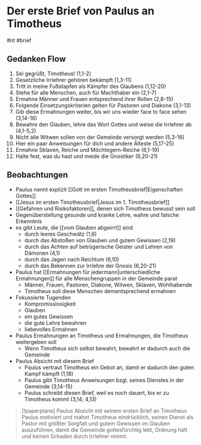 # Der erste Brief von Paulus an Timotheus

#nt #brief

## Gedanken Flow

1. Sei gegrüßt, Timotheus! (1,1-2)
2. Gesetzliche Irrlehrer gehören bekämpft (1,3-11)
3. Tritt in meine Fußstapfen als Kämpfer des Glaubens (1,12-20)
4. Stehe für alle Menschen, auch für Machthaber ein (2,1-7)
5. Ermahne Männer und Frauen entsprechend ihrer Rollen (2,8-15)
6. Folgende Einsetzungskriterien gelten für Pastoren und Diakone (3,1-13)
7. Gib diese Ermahnungen weiter, bis wir uns wieder face to face sehen (3,14-16)
8. Bewahre den Glauben, lehre das Wort Gottes und weise die Irrlehrer ab (4,1-5,2)
9. Nicht alle Witwen sollen von der Gemeinde versorgt werden (5,3-16)
10. Hier ein paar Anweisungen für dich und andere Älteste (5,17-25)
11. Ermahne Sklaven, Reiche und Möchtegern-Reiche (6,1-19)
12. Halte fest, was du hast und meide die Gnostiker (6,20-21)

## Beobachtungen

- Paulus nennt explizit [[Gott im ersten Timotheusbrief|Eigenschaften Gottes]]
- [[Jesus im ersten Timotheusbrief|Jesus im 1. Timotheusbrief]]
- [[Gefahren und Risikofaktoren]], denen sich Timotheus bewusst sein soll
- Gegenüberstellung gesunde und kranke Lehre, wahre und falsche Erkenntnis
- es gibt Leute, die [[vom Glauben abgeirrt]] sind
	- durch leeres Geschwätz (1,6)
	- durch das Abstoßen von Glauben und gutem Gewissen (2,19)
	- durch das Achten auf betrügerische Geister und Lehren von Dämonen (4,1)
	- durch das Jagen nach Reichtum (6,10)
	- durch das Bekennen zur Irrlehre der Gnosis (6,20-21)
- Paulus hat [[Ermahnungen für jedermann|unterschiedliche Ermahnungen]] für alle Menschengruppen in der Gemeinde parat
	- Männer, Frauen, Pastoren, Diakone, Witwen, Sklaven, Wohlhabende
	- Timotheus soll diese Menschen dementsprechend ermahnen
- Fokussierte Tugenden
	- Kompromisslosigkeit
	- Glauben
	- ein gutes Gewissen
	- die gute Lehre bewahren
	- liebevolles Ermahnen
- Paulus Ermahnungen an Timotheus und Ermahnungen, die Timotheus weitergeben soll
	- Wenn Timotheus sich selbst bewahrt, bewahrt er dadurch auch die Gemeinde
- Paulus Absicht mit diesem Brief
	- Paulus vertraut Timotheus ein Gebot an, damit er dadurch den guten Kampf kämpft (1,18)
	- Paulus gibt Timotheus Anweisungen bzgl. seines Dienstes in der Gemeinde (3,14-15)
	- Paulus schreibt diesen Brief, weil es noch dauert, bis er zu Timotheus kommt (3,14; 4,13)

> [!paperplane] Paulus Absicht mit seinem ersten Brief an Timotheus
Paulus motiviert und mahnt Timotheus eindrücklich, seinen Dienst als Pastor mit größter Sorgfalt und gutem Gewissen im Glauben auszuführen, damit die Gemeinde gottesfürchtig lebt, Ordnung hält und  keinen Schaden durch Irrlehrer nimmt.
